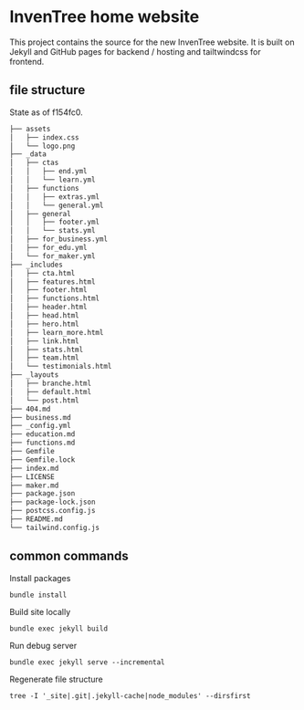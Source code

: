 # InvenTree home website
This project contains the source for the new InvenTree website.
It is built on Jekyll and GitHub pages for backend / hosting and tailtwindcss for frontend.

## file structure

State as of f154fc0.
``` bash
├── assets
│   ├── index.css
│   └── logo.png
├── _data
│   ├── ctas
│   │   ├── end.yml
│   │   └── learn.yml
│   ├── functions
│   │   ├── extras.yml
│   │   └── general.yml
│   ├── general
│   │   ├── footer.yml
│   │   └── stats.yml
│   ├── for_business.yml
│   ├── for_edu.yml
│   └── for_maker.yml
├── _includes
│   ├── cta.html
│   ├── features.html
│   ├── footer.html
│   ├── functions.html
│   ├── header.html
│   ├── head.html
│   ├── hero.html
│   ├── learn_more.html
│   ├── link.html
│   ├── stats.html
│   ├── team.html
│   └── testimonials.html
├── _layouts
│   ├── branche.html
│   ├── default.html
│   └── post.html
├── 404.md
├── business.md
├── _config.yml
├── education.md
├── functions.md
├── Gemfile
├── Gemfile.lock
├── index.md
├── LICENSE
├── maker.md
├── package.json
├── package-lock.json
├── postcss.config.js
├── README.md
└── tailwind.config.js
```

## common commands
Install packages
```
bundle install
```

Build site locally
```
bundle exec jekyll build
```

Run debug server
```
bundle exec jekyll serve --incremental
```

Regenerate file structure
```
tree -I '_site|.git|.jekyll-cache|node_modules' --dirsfirst
```
